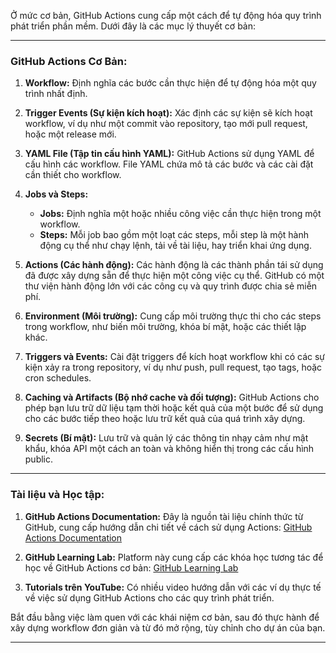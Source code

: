 Ở mức cơ bản, GitHub Actions cung cấp một cách để tự động hóa quy trình phát triển phần mềm. Dưới đây là các mục lý thuyết cơ bản:

---

### GitHub Actions Cơ Bản:

1. **Workflow:** Định nghĩa các bước cần thực hiện để tự động hóa một quy trình nhất định.
2. **Trigger Events (Sự kiện kích hoạt):** Xác định các sự kiện sẽ kích hoạt workflow, ví dụ như một commit vào repository, tạo mới pull request, hoặc một release mới.
3. **YAML File (Tập tin cấu hình YAML):** GitHub Actions sử dụng YAML để cấu hình các workflow. File YAML chứa mô tả các bước và các cài đặt cần thiết cho workflow.
4. **Jobs và Steps:**

   - **Jobs:** Định nghĩa một hoặc nhiều công việc cần thực hiện trong một workflow.
   - **Steps:** Mỗi job bao gồm một loạt các steps, mỗi step là một hành động cụ thể như chạy lệnh, tải về tài liệu, hay triển khai ứng dụng.

5. **Actions (Các hành động):** Các hành động là các thành phần tái sử dụng đã được xây dựng sẵn để thực hiện một công việc cụ thể. GitHub có một thư viện hành động lớn với các công cụ và quy trình được chia sẻ miễn phí.

6. **Environment (Môi trường):** Cung cấp môi trường thực thi cho các steps trong workflow, như biến môi trường, khóa bí mật, hoặc các thiết lập khác.

7. **Triggers và Events:** Cài đặt triggers để kích hoạt workflow khi có các sự kiện xảy ra trong repository, ví dụ như push, pull request, tạo tags, hoặc cron schedules.

8. **Caching và Artifacts (Bộ nhớ cache và đối tượng):** GitHub Actions cho phép bạn lưu trữ dữ liệu tạm thời hoặc kết quả của một bước để sử dụng cho các bước tiếp theo hoặc lưu trữ kết quả của quá trình xây dựng.

9. **Secrets (Bí mật):** Lưu trữ và quản lý các thông tin nhạy cảm như mật khẩu, khóa API một cách an toàn và không hiển thị trong các cấu hình public.

---

### Tài liệu và Học tập:

1. **GitHub Actions Documentation:** Đây là nguồn tài liệu chính thức từ GitHub, cung cấp hướng dẫn chi tiết về cách sử dụng Actions: [GitHub Actions Documentation](https://docs.github.com/en/actions)

2. **GitHub Learning Lab:** Platform này cung cấp các khóa học tương tác để học về GitHub Actions cơ bản: [GitHub Learning Lab](https://lab.github.com/)

3. **Tutorials trên YouTube:** Có nhiều video hướng dẫn với các ví dụ thực tế về việc sử dụng GitHub Actions cho các quy trình phát triển.

Bắt đầu bằng việc làm quen với các khái niệm cơ bản, sau đó thực hành để xây dựng workflow đơn giản và từ đó mở rộng, tùy chỉnh cho dự án của bạn.

---
